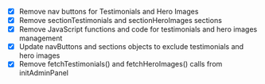 - [x] Remove nav buttons for Testimonials and Hero Images
- [x] Remove sectionTestimonials and sectionHeroImages sections
- [x] Remove JavaScript functions and code for testimonials and hero images management
- [x] Update navButtons and sections objects to exclude testimonials and hero images
- [x] Remove fetchTestimonials() and fetchHeroImages() calls from initAdminPanel
